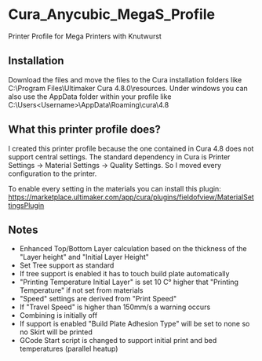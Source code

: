 # Cura_Anycubic_MegaS_Profile
 Printer Profile for Mega Printers with Knutwurst
 
## Installation
Download the files and move the files to the Cura installation folders like C:\Program Files\Ultimaker Cura 4.8.0\resources. Under windows you can also use the AppData folder within your profile like C:\Users\<Username>\AppData\Roaming\cura\4.8

## What this printer profile does?
I created this printer profile because the one contained in Cura 4.8 does not support central settings. The standard dependency in Cura is Printer Settings -> Material Settings -> Quality Settings. So I moved every configuration to the printer.

To enable every setting in the materials you can install this plugin: https://marketplace.ultimaker.com/app/cura/plugins/fieldofview/MaterialSettingsPlugin

## Notes
 * Enhanced Top/Bottom Layer calculation based on the thickness of the "Layer height" and "Initial Layer Height"
 * Set Tree support as standard
 * If tree support is enabled it has to touch build plate automatically
 * "Printing Temperature Initial Layer" is set 10 C° higher that "Printing Temperature" if not set from materials
 * "Speed" settings are derived from "Print Speed"
 * If "Travel Speed" is higher than 150mm/s a warning occurs
 * Combining is initially off
 * If support is enabled "Build Plate Adhesion Type" will be set to none so no Skirt will be printed
 * GCode Start script is changed to support initial print and bed temperatures (parallel heatup) 